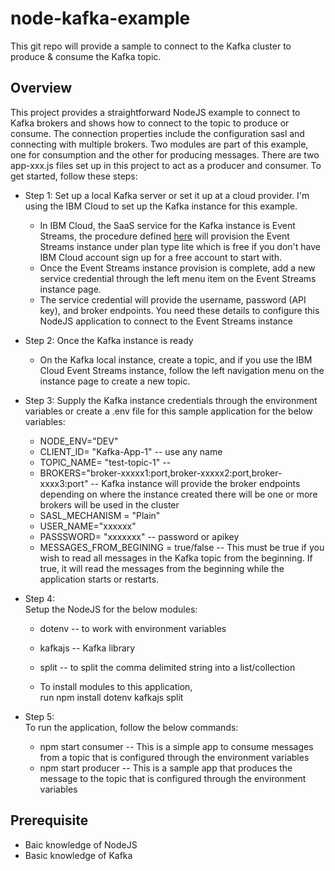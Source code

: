 # node-kafka-example

This git repo will provide a sample to connect to the Kafka cluster to produce & consume the Kafka topic. 


## Overview
This project provides a straightforward NodeJS example to connect to Kafka brokers and shows how to connect to the topic to produce or consume.  The connection properties include the configuration sasl and connecting with multiple brokers.  Two modules are part of this example, one for consumption and the other for producing messages.   There are two app-xxx.js files set up in this project to act as a producer and consumer.  To get started, follow these steps:
	
* Step 1: 
Set up a local Kafka server or set it up at a cloud provider.  I'm using the IBM Cloud to set up the Kafka instance for this example.
	*  In IBM Cloud, the SaaS service for the Kafka instance is Event Streams, the procedure defined [here](https://cloud.ibm.com/eventstreams-provisioning/6a7f4e38-f218-48ef-9dd2-df408747568e/create) will provision the Event Streams instance under plan type lite which is free if you don't have IBM Cloud account sign up for a free account to start with.   
	*  Once the Event Streams instance provision is complete, add a new service credential through the left menu item on the Event Streams instance page.
	*  The service credential will provide the username, password (API key), and broker endpoints.  You need these details to configure this NodeJS application to connect to the Event Streams instance <br>  
* Step 2: 
Once the Kafka instance is ready
	* On the Kafka local instance, create a topic, and if you use the IBM Cloud Event Streams instance, follow the left navigation menu on the instance page to create a new topic. 
* Step 3: 
Supply the Kafka instance credentials through the environment variables or create a .env file for this sample application for the below variables:
	* NODE_ENV="DEV"
	* CLIENT_ID= "Kafka-App-1"  -- use any name
	* TOPIC_NAME= "test-topic-1" --
	* BROKERS="broker-xxxxx1:port,broker-xxxxx2:port,broker-xxxx3:port"  -- Kafka instance will provide the broker endpoints depending on where the instance created there will be one or more brokers will be used in the cluster
	* SASL_MECHANISM = "Plain"
	* USER_NAME="xxxxxx"
	* PASSSWORD= "xxxxxxx" -- password or apikey
	* MESSAGES_FROM_BEGINING = true/false  -- This must be true if you wish to read all messages in the Kafka topic from the beginning.  If true, it will read the messages from the beginning while the application starts or restarts.<br>
  
* Step 4:  
  Setup the NodeJS for the below modules:
  * dotenv -- to work with environment variables
  * kafkajs -- Kafka library
  * split -- to split the comma delimited string into a list/collection <br>
  
  * To install modules to this application, </br>
   run npm install dotenv kafkajs split
  
 * Step 5:  
 To run the application, follow the below commands:
	* npm start consumer -- This is a simple app to consume messages from a topic that is configured through the environment variables
	* npm start producer -- This is a sample app that produces the message to the topic that is configured through the environment variables 


## Prerequisite
* Baic knowledge of NodeJS
* Basic knowledge of Kafka 
